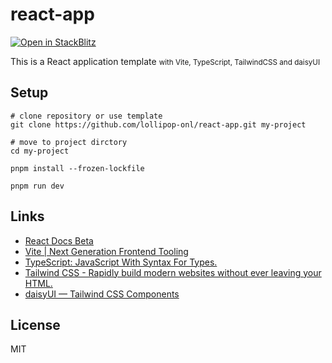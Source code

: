 # react-app

[![Open in StackBlitz](https://developer.stackblitz.com/img/open_in_stackblitz.svg)](https://stackblitz.com/github/lollipop-onl/react-app?title=React+with+Vite,+TypeScript,+TailwindCSS)

This is a React application template <small>with Vite, TypeScript, TailwindCSS and daisyUI</small>

## Setup

```shell
# clone repository or use template
git clone https://github.com/lollipop-onl/react-app.git my-project

# move to project dirctory
cd my-project
```

```shell
pnpm install --frozen-lockfile
```

```shell
pnpm run dev
```

## Links

- [React Docs Beta](https://beta.reactjs.org/)
- [Vite | Next Generation Frontend Tooling](https://vitejs.dev/)
- [TypeScript: JavaScript With Syntax For Types.](https://www.typescriptlang.org/)
- [Tailwind CSS - Rapidly build modern websites without ever leaving your HTML.](https://tailwindcss.com/)
- [daisyUI — Tailwind CSS Components](https://daisyui.com/)

## License

MIT
